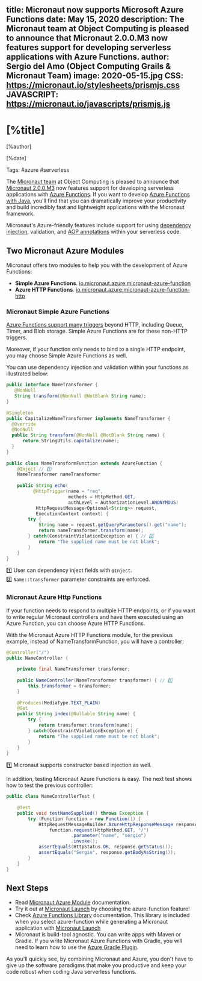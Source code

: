 title: Micronaut now supports Microsoft Azure Functions
date: May 15, 2020
description: The Micronaut team at Object Computing is pleased to announce that Micronaut 2.0.0.M3 now features support for developing serverless applications with Azure Functions.
author: Sergio del Amo (Object Computing Grails & Micronaut Team)
image: 2020-05-15.jpg
CSS: https://micronaut.io/stylesheets/prismjs.css
JAVASCRIPT: https://micronaut.io/javascripts/prismjs.js
---

# [%title]

[%author]

[%date]

Tags: #azure #serverless 

The [Micronaut team](https://objectcomputing.com/products/2gm-team) at Object Computing is pleased to announce that [Micronaut 2.0.0.M3](/blog/2020-04-30-micronaut-20-m3-big-boost-serverless-and-micronaut-launch.html) now features support for developing serverless applications with [Azure Functions](https://azure.microsoft.com/en-us/services/functions/). If you want to develop [Azure Functions with Java](https://docs.microsoft.com/en-us/azure/azure-functions/functions-reference-java), you'll find that you can dramatically improve your productivity and build incredibly fast and lightweight applications with the Micronaut framework.  

Micronaut's Azure-friendly features include support for using [dependency injection](https://docs.micronaut.io/latest/guide/index.html#ioc), validation, and [AOP annotations](https://docs.micronaut.io/latest/guide/index.html#aop) within your serverless code. 

## Two Micronaut Azure Modules

Micronaut offers two modules to help you with the development of Azure Functions:

- **Simple Azure Functions**. [io.micronaut.azure:micronaut-azure-function](https://micronaut-projects.github.io/micronaut-azure/snapshot/guide/index.html#simpleAzureFunctions)
- **Azure HTTP Functions**. [io.micronaut.azure:micronaut-azure-function-http](https://micronaut-projects.github.io/micronaut-azure/snapshot/guide/index.html#azureHttpFunctions)

### Micronaut Simple Azure Functions

[Azure Functions support many triggers](https://docs.microsoft.com/en-us/azure/azure-functions/functions-triggers-bindings) beyond HTTP, including Queue, Timer, and Blob storage. Simple Azure Functions are for these non-HTTP triggers.

Moreover, if your function only needs to bind to a single HTTP endpoint, you may choose Simple Azure Functions as well.

You can use dependency injection and validation within your functions as illustrated below:

```java
public interface NameTransformer {
   @NonNull
   String transform(@NonNull @NotBlank String name);
}
 
@Singleton
public CapitalizeNameTransformer implements NameTransformer {
  @Override
  @NonNull
  public String transform(@NonNull @NotBlank String name) {
      return StringUtils.capitalize(name);
  } 
}
 
public class NameTransformFunction extends AzureFunction {
    @Inject // 1️⃣
    NameTransformer nameTransformer
 
    public String echo(
          @HttpTrigger(name = "req", 
                       methods = HttpMethod.GET, 
                       authLevel = AuthorizationLevel.ANONYMOUS) 
           HttpRequestMessage<Optional<String>> request, 
           ExecutionContext context) {
        try {
            String name = request.getQueryParameters().get("name");
            return nameTransformer.transform(name);
        } catch(ConstraintViolationException e) { // 2️⃣
            return "The supplied name must be not blank"; 
        }
    }
}
```

1️⃣ User can dependency inject fields with `@Inject`.  
2️⃣ `Name::transformer` parameter constraints are enforced.

### Micronaut Azure Http Functions

If your function needs to respond to multiple HTTP endpoints, or if you want to write regular Micronaut controllers and have them executed using an Azure Function, you can choose Azure HTTP Functions.

With the Micronaut Azure HTTP Functions module, for the previous example, instead of NameTransformFunction, you will have a controller:

```java
@Controller("/")
public NameController {
 
    private final NameTransformer transformer;
 
    public NameController(NameTransformer transformer) { // 1️⃣
        this.transformer = transformer;
    }
 
    @Produces(MediaType.TEXT_PLAIN)
    @Get
    public String index(@Nullable String name) {
        try {
            return transformer.transform(name);
        } catch(ConstraintViolationException e) {
            return "The supplied name must be not blank"; 
        }
    }
}
```

1️⃣ Micronaut supports constructor based injection as well. 

In addition, testing Micronaut Azure Functions is easy. The next test shows how to test the previous controller:


```java
public class NameControllerTest {
 
    @Test
    public void testNameSupplied() throws Exception {
        try (Function function = new Function()) {
            HttpRequestMessageBuilder.AzureHttpResponseMessage response =
                function.request(HttpMethod.GET, "/")
                        .parameter("name", "sergio")
                        .invoke();
            assertEquals(HttpStatus.OK, response.getStatus());
            assertEquals("Sergio", response.getBodyAsString());
        }
    }
}
```

## Next Steps

- Read [Micronaut Azure Module](https://micronaut-projects.github.io/micronaut-azure/snapshot/guide/index.html) documentation.
- Try it out at [Micronaut Launch](https://micronaut.io/launch) by choosing the azure-function feature!
- Check [Azure Functions Library](https://github.com/Azure/azure-functions-java-library) documentation. This library is included when you select azure-function while generating a Micronaut application with [Micronaut Launch](https://micronaut.io/launch)
- Micronaut is build-tool agnostic. You can write apps with Maven or Gradle. If you write Micronaut Azure Functions with Gradle, you will need to learn how to use the [Azure Gradle Plugin](https://plugins.gradle.org/plugin/com.microsoft.azure.azurefunctions).

As you'll quickly see, by combining Micronaut and Azure, you don't have to give up the software paradigms that make you productive and keep your code robust when coding Java serverless functions.
